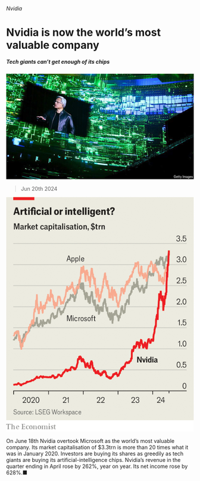 ###### Nvidia

# Nvidia is now the world’s most valuable company 

##### Tech giants can’t get enough of its chips 

![image](images/20240622_WBP504.jpg) 

> Jun 20th 2024 

![image](images/20240622_WBC139.png) 


On June 18th Nvidia overtook Microsoft as the world’s most valuable company. Its market capitalisation of $3.3trn is more than 20 times what it was in January 2020. Investors are buying its shares as greedily as tech giants are buying its artificial-intelligence chips. Nvidia’s revenue in the quarter ending in April rose by 262%, year on year. Its net income rose by 628%.■

